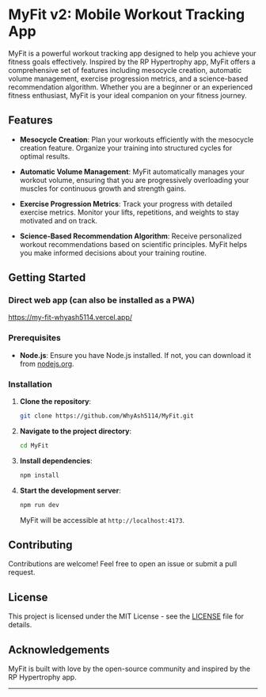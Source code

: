 # MyFit v2: Mobile Workout Tracking App

MyFit is a powerful workout tracking app designed to help you achieve your fitness goals effectively. Inspired by the RP Hypertrophy app, MyFit offers a comprehensive set of features including mesocycle creation, automatic volume management, exercise progression metrics, and a science-based recommendation algorithm. Whether you are a beginner or an experienced fitness enthusiast, MyFit is your ideal companion on your fitness journey.

## Features

- **Mesocycle Creation**: Plan your workouts efficiently with the mesocycle creation feature. Organize your training into structured cycles for optimal results.

- **Automatic Volume Management**: MyFit automatically manages your workout volume, ensuring that you are progressively overloading your muscles for continuous growth and strength gains.

- **Exercise Progression Metrics**: Track your progress with detailed exercise metrics. Monitor your lifts, repetitions, and weights to stay motivated and on track.

- **Science-Based Recommendation Algorithm**: Receive personalized workout recommendations based on scientific principles. MyFit helps you make informed decisions about your training routine.

## Getting Started

### Direct web app (can also be installed as a PWA)

https://my-fit-whyash5114.vercel.app/

### Prerequisites

- **Node.js**: Ensure you have Node.js installed. If not, you can download it from [nodejs.org](https://nodejs.org/).

### Installation

1. **Clone the repository**:

   ```sh
   git clone https://github.com/WhyAsh5114/MyFit.git
   ```

2. **Navigate to the project directory**:

   ```sh
   cd MyFit
   ```

3. **Install dependencies**:

   ```sh
   npm install
   ```

4. **Start the development server**:

   ```sh
   npm run dev
   ```

   MyFit will be accessible at `http://localhost:4173`.

## Contributing

Contributions are welcome! Feel free to open an issue or submit a pull request.

## License

This project is licensed under the MIT License - see the [LICENSE](LICENSE) file for details.

## Acknowledgements

MyFit is built with love by the open-source community and inspired by the RP Hypertrophy app.

---
